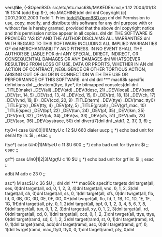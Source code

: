 vers(__file__,
	{-$OpenBSD: src/etc/etc.mac68k/MAKEDEV.md,v 1.12 2004/01/13 15:13:14 todd Exp $-},
etc.MACHINE)dnl
dnl
dnl Copyright (c) 2001,2002,2003 Todd T. Fries <todd@OpenBSD.org>
dnl
dnl Permission to use, copy, modify, and distribute this software for any
dnl purpose with or without fee is hereby granted, provided that the above
dnl copyright notice and this permission notice appear in all copies.
dnl
dnl THE SOFTWARE IS PROVIDED "AS IS" AND THE AUTHOR DISCLAIMS ALL WARRANTIES
dnl WITH REGARD TO THIS SOFTWARE INCLUDING ALL IMPLIED WARRANTIES OF
dnl MERCHANTABILITY AND FITNESS. IN NO EVENT SHALL THE AUTHOR BE LIABLE FOR
dnl ANY SPECIAL, DIRECT, INDIRECT, OR CONSEQUENTIAL DAMAGES OR ANY DAMAGES
dnl WHATSOEVER RESULTING FROM LOSS OF USE, DATA OR PROFITS, WHETHER IN AN
dnl ACTION OF CONTRACT, NEGLIGENCE OR OTHER TORTIOUS ACTION, ARISING OUT OF
dnl OR IN CONNECTION WITH THE USE OR PERFORMANCE OF THIS SOFTWARE.
dnl
dnl
dnl *** mac68k specific defintions
dnl
__devitem(ttye, ttye*, ite bitmapped consoles)dnl
dnl
_TITLE(make)
_DEV(all)
_DEV(std)
_DEV(fdesc, 21)
_DEV(local)
_DEV(ramd)
_DEV(st, 14, 5)
_DEV(sd, 13, 4)
_DEV(cd, 15, 6)
_DEV(rd, 18, 13)
_DEV(ch, 17)
_DEV(vnd, 19, 8)
_DEV(ccd, 20, 9)
_TITLE(term)
_DEV(ttye)
_DEV(mac_tty0)
_TITLE(pty)
_DEV(tty, 4)
_DEV(pty, 5)
_TITLE(graph)
_DEV(grf_mac, 10)
_TITLE(spec)
_DEV(bpf, 22)
_DEV(tun, 24)
_DEV(pf, 35)
_DEV(lkm, 25)
_DEV(rnd, 32)
_DEV(uk, 34)
_DEV(ss, 33)
_DEV(xfs, 51)
_DEV(adb, 23)
_DEV(asc, 36)
_DEV(systrace, 50)
dnl
divert(7)dnl
dnl
_std(1, 2, 37, 3, 6)
	;;

tty0*)
	case $U in
	00|01)
		M tty$U c 12 $U 660 dialer uucp
		;;
	*)
		echo bad unit for serial tty in: $i
		;;
	esac
	;;

ttye*)
	case $U in
	0|1)
		M ttye$U c 11 $U 600
		;;
	*)
		echo bad unit for ttye in: $i
		;;
	esac
	;;

grf*)
	case $U in
	0|1|2|3)
		M grf$U c 10 $U
		;;
	*)
		echo bad unit for grf in: $i
		;;
	esac
	;;

adb)
	M adb c 23 0
	;;

asc*)
        M asc$U c 36 $U
        ;;
dnl
dnl *** mac68k specific targets
dnl
target(all, ses, 0)dnl
target(all, sd, 0, 1, 2, 3, 4)dnl
target(all, vnd, 0, 1, 2, 3)dnl
target(all, ch, 0)dnl
target(all, ss, 0, 1)dnl
target(all, xfs, 0)dnl
twrget(all, flo, fd, 0, 0B, 0C, 0D, 0E, 0F, 0G, 0H)dnl
twrget(all, flo, fd, 1, 1B, 1C, 1D, 1E, 1F, 1G, 1H)dnl
target(all, pty, 0, 1, 2)dnl
target(all, bpf, 0, 1, 2, 3, 4, 5, 6, 7, 8, 9)dnl
target(all, tun, 0, 1, 2, 3)dnl
target(all, xy, 0, 1, 2, 3)dnl
target(all, rd, 0)dnl
target(all, cd, 0, 1)dnl
target(all, ccd, 0, 1, 2, 3)dnl
twrget(all, ttye, ttye, 0)dnl
target(ramd, sd, 0, 1, 2, 3)dnl
target(ramd, st, 0, 1)dnl
target(ramd, rd, 0, 1)dnl
target(ramd, adb)dnl
target(ramd, asc, 0)dnl
target(ramd, grf, 0, 1)dnl
twrget(ramd, mac_tty0, tty0, 0, 1)dnl
target(ramd, pty, 0)dnl

